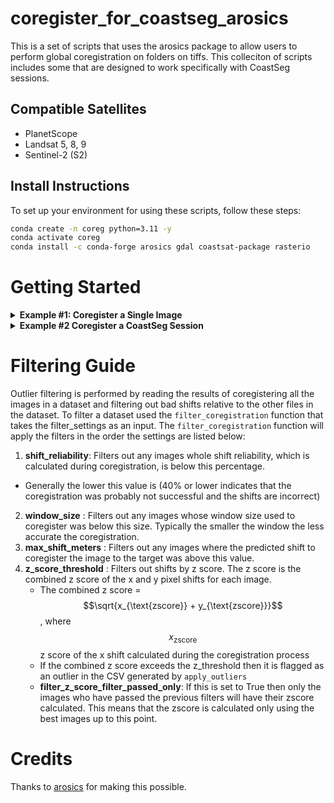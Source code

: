 # coregister_for_coastseg_arosics

This is a set of scripts that uses the arosics package to allow users to perform global coregistration on folders on tiffs. This colleciton of scripts includes some that are designed to work specifically with CoastSeg sessions. 

## Compatible Satellites
- PlanetScope
- Landsat 5, 8, 9
- Sentinel-2 (S2)

## Install Instructions
To set up your environment for using these scripts, follow these steps:
```bash
conda create -n coreg python=3.11 -y
conda activate coreg
conda install -c conda-forge arosics gdal coastsat-package rasterio
```

# Getting Started

<details>
<summary><strong>Example #1: Coregister a Single Image</strong></summary>

  In this example we will coregister a S2 scene to a Landsat 9 scene at Unalakleet Alaska.

1. Open the file `coregister_single.py`
2. Create the coregister settings
     - These are the settings that are provided to arosics to coregister the two scenes together.
     - You can read me more about the available settings at the  [arosics global coreg page](https://danschef.git-pages.gfz-potsdam.de/arosics/doc/arosics.html#module-arosics.CoReg)
     - I recommend using these default settings.
```
coregister_settings = {
    "ws": (256, 256), # window size: this is the size of the window used to calculate the coregistration shifts
    "nodata":(0,0),   # This is the no data value in the images
    "max_shift":100,  # This is the maximum allowable shift in pixels
    "binary_ws":False, # This forces the window size to be a power of 2
    "progress":False,  # This shows the progress of the coregistration
    "v":False,         # This shows the verbose output
    "ignore_errors":True, # Useful for batch processing. In case of error COREG.success == False and COREG.x_shift_px/COREG.y_shift_px is None        
    "fmt_out": "GTiff",
}
```
3. Enter the locations to the template and target images.
  - Replace the existing paths with the locations of your files
  - `im_reference` : This is the tiff file that you want to coregister the target to. 
  - `im_target` : This is the tiff file that you want to coregister to the template
  - Note: Neither of these files will be modified by the coregistration process. Any modifications will be saved to new directories and the finishes coregistered image will be saved out to the 'coregistered' directory
```
im_reference = "sample_data/2023-06-30-22-01-55_L9_ms.tif"
im_target = "sample_data/2023-10-09-22-28-02_S2_ms.tif" # This is the image that will be coregistered to the reference image
```
4. Run the script and the target image will be coregistered to the template image.
   - The coregistered image will be saved to 'coregistered' directory
   - A json file called `coreg_result.json` will be saved to the same directory. It contains the shift applied to the image
   - <bold> See content of  coreg_result.json </bold>
  ```
{
    "2023-10-09-22-28-02_S2_ms.tif": {
        "original_ssim": 0.5438432514482783,
        "coregistered_ssim": 0.5356732983691888,
        "change_ssim": -0.00816995307908952,
        "shift_x": -0.6070383489131927,
        "shift_y": 0.5041977167129517,
        "shift_x_meters": -6.0703834891319275,
        "shift_y_meters": -5.041977167129517,
        "shift_reliability": 73.24202217019764,
        "window_size": [
            256,
            256
        ],
        "success": true,
        "CRS": "EPSG:32604",
        "CRS_converted": true
    },
    "settings": {
        "ws": [
            256,
            256
        ],
        "nodata": [
            0,
            0
        ],
        "max_shift": 100,
        "binary_ws": false,
        "progress": false,
        "v": false,
        "ignore_errors": true,
        "fmt_out": "GTiff"
    }
}

  ```
</details>

<details>
<summary><strong>Example #2 Coregister a CoastSeg Session</strong></summary>
  

Script : `coregister_coastseg_session.py`

This example takes a session folder from CoastSeg and coregisters all the tiff files for each of the satellites except L7 to the selected template. The tiff files in the `ms` directory for each satellite are used as the target images to coregister to the template image. After the shifts needed to coregister the images are calculated filtering is applied to remove any outliers. Any files that were flagged as outliers are moved to failed_coregistration folder in the output directory. For the files that passed the outlier filtering the estimated shifts are then applied to the panchromatic band, mask band, and QA band so that they match the coregistered ms band. Finally, it creates new jpg files based on the files that were coregistered.

### Directions
1. Open the file `coregister_single_planet_example.py`
2a. Create the coregister settings
These are the settings that are provided to arosics to coregister the two scenes together.
You can read me more about the available settings at the arosics global coreg page
I recommend using these default settings.
```
coregister_settings = {
    "ws": (256, 256), # window size: this is the size of the window used to calculate the coregistration shifts
    "nodata":(0,0),   # This is the no data value in the images
    "max_shift":100,  # This is the maximum allowable shift in pixels
    "binary_ws":False, # This forces the window size to be a power of 2
    "progress":False,  # This shows the progress of the coregistration
    "v":False,         # This shows the verbose output
    "ignore_errors":True, # Useful for batch processing. In case of error COREG.success == False and COREG.x_shift_px/COREG.y_shift_px is None        
    "fmt_out": "GTiff",
}
```
2b. Create the filter settings
These are the settings that are used to filter out bad coregistrations after coregistering all the target images to the template image.
- All of the bad coregistrations will be moved to a new directory called "failed_coregistration" that contains the bad coregistrations
- This creates a file called `filtered_files.csv` that contains a column called `filter_passed` that contains True if the image passed all the filtering steps
I recommend using these default settings.
```
filtering_settings = {
    'shift_reliability': 40,  # Default minimum threshold for shift reliability percentage. 
    'window_size': 50,  # Minimum size of the window used to calculate coregistration shifts in pixels (smaller is worse)
    'max_shift_meters': 250,  # Default maximum allowable shift in meters
    'filter_z_score': True,  # Flag to determine if z-score filtering should be applied
    'filter_z_score_filter_passed_only': False,  # Flag to apply z-score filtering only to data that has passed previous filters
    'z_score_threshold': 2  # Threshold for z-score beyond which data points are considered outliers
}
```

3. Choose a session directory to be the directory in `data` containing the tiffs, the location of the sorted jpgs, and the template file to coregister all the files in the session to

  - Replace the existing paths with the locations of your files
  - `template_path` : This is the tiff file that you want to coregister the target to.
  - `sorted_jpg_path` :This is the location to the RGB jpg files within the `session_dir` selected. Only the jpgs directly in this folder will be used to load the tif files to coregister.
  - `session_dir` : This is the directory of the ROI within CoastSeg's `data` folder that contains all the downloaded data.
  - Note: None of these files will be modified by the coregistration process. Any modifications will be saved to new directories and the finishes coregistered image will be saved out to the 'coregistered' directory

```
session_dir = r'C:\development\doodleverse\coastseg\CoastSeg\data\ID_1_datetime11-04-24__04_30_52_original_mess_with'
template_path = r"C:\development\doodleverse\coastseg\CoastSeg\data\ID_1_datetime11-04-24__04_30_52_original\L9\ms\2023-06-30-22-01-55_L9_ID_1_datetime11-04-24__04_30_52_ms.tif"
sorted_jpg_path = r'C:\development\doodleverse\coastseg\CoastSeg\data\ID_1_datetime11-04-24__04_30_52_original_mess_with\jpg_files\preprocessed\RGB'

```

4. Run the script
   - The coregistered images will be saved to 'coregistered' directory
   - A json file called `transformation_results.json` will be saved to the same directory.
   - A CSV file called `filtered_files.csv` will be saved to the same directory. This file contains whether each file passed outlier filtering or not in `filter_passed` column.
   - Below is an example of the `coregistered` folder generated by the tool. It mirrors the struture of the original session and has the coregisterd files for each satellite in the same organizational format as the original. 
![image](https://github.com/user-attachments/assets/5895e591-6706-4147-ada7-496b9710f132)

 ### Summary 
1. Uses the filenames in the `sorted_jpg_path` to load in the matching tiff files from the `ms` folder for each satellite for coregistration
2. Calculates the shifts needed to coregister each of the tiff files from the `ms` folder for each satellite.
 -  It saves a file containing all the files that were coregistered to `'transformation_results.json'`
- It saves all the coregistered file to a directory called `coregistered`
3. It filters all the files in the `'transformation_results.json'` files based on the `filter_settings` and moves files that failed filtered to `failed_coregistration` within the `coregistered` directory
4. It copies the `pan`,`nir`, and `mask` folders tiffs for the matching files that passed filtering and applies the shifts determined by coregisteration to them. These files are saved to the `coregistered` directory.
5. It creates new jpgs using the coregistered files and saves them to `jpg_files` in the `coregistered` directory. This is only for the files that passed filtering.
6. It updates the config.json file's `sitename` to be the location of the coregistered files so that coastseg reads the coregistered file from there.

![image](https://github.com/user-attachments/assets/7e39c956-63b3-432c-b160-5d2b367ff504)


</details>

# Filtering Guide
Outlier filtering is performed by reading the results of coregistering all the images in a dataset and filtering out bad shifts relative to the other files in the dataset.
To filter a dataset used the `filter_coregistration` function that takes the filter_settings as an input. The  `filter_coregistration` function will apply the filters in the order the settings are listed below:

1. **shift_reliability**: Filters out any images whole shift reliability, which is calculated during coregistration, is below this percentage. 
- Generally the lower this value is (40% or lower indicates that the coregistration was probably not successful and the shifts are incorrect)
2. **window_size** : Filters out any images whose window size used to coregister was below this size. Typically the smaller the window the less accurate the coregistration.
3. **max_shift_meters** : Filters out any images where the predicted shift to coregister the image to the target was above this value.
4. **z_score_threshold** : Filters out shifts by z score. The z score is the combined z score of the x and y pixel shifts for each image.
   - The combined z score = $$\sqrt{x_{\text{zscore}} + y_{\text{zscore}}}$$, where  $$x_{\text{zscore}}$$ z score of the x shift calculated during the coregistration process
   - If the combined z score exceeds the z_threshold then it is flagged as an outlier in the CSV generated by `apply_outliers`
   - **filter_z_score_filter_passed_only**: If this is set to True then only the images who have passed the previous filters will have their zscore calculated. This means that the zscore is calculated only using the best images up to this point.


# Credits
Thanks to [arosics](https://github.com/GFZ/arosics) for making this possible.
